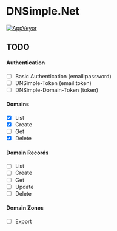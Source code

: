 # DNSimple.Net

[![AppVeyor](https://img.shields.io/appveyor/ci/Silvenga/dnsimple-net.svg)](https://ci.appveyor.com/project/Silvenga/dnsimple-net)

## TODO

#### Authentication
- [ ] Basic Authentication (email:password)
- [ ] DNSimple-Token (email:token)
- [ ] DNSimple-Domain-Token (token)

#### Domains
- [X] List
- [X] Create
- [ ] Get
- [X] Delete

#### Domain Records
- [ ] List
- [ ] Create
- [ ] Get
- [ ] Update
- [ ] Delete

#### Domain Zones
- [ ] Export